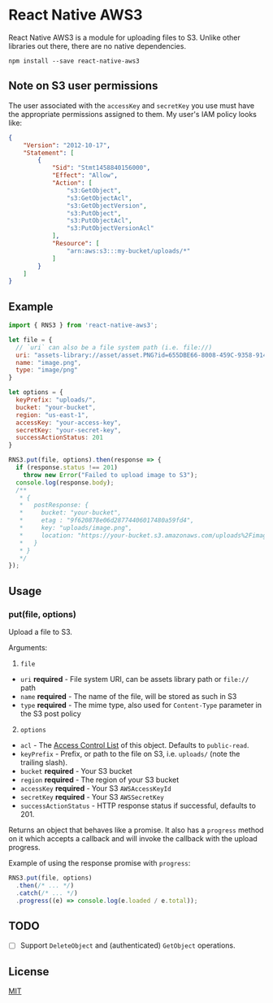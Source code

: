# React Native AWS3

React Native AWS3 is a module for uploading files to S3. Unlike other libraries out there, there are no native dependencies.

```
npm install --save react-native-aws3
```

## Note on S3 user permissions

The user associated with the `accessKey` and `secretKey` you use must have the appropriate permissions assigned to them. My user's IAM policy looks like:

```json
{
    "Version": "2012-10-17",
    "Statement": [
        {
            "Sid": "Stmt1458840156000",
            "Effect": "Allow",
            "Action": [
                "s3:GetObject",
                "s3:GetObjectAcl",
                "s3:GetObjectVersion",
                "s3:PutObject",
                "s3:PutObjectAcl",
                "s3:PutObjectVersionAcl"
            ],
            "Resource": [
                "arn:aws:s3:::my-bucket/uploads/*"
            ]
        }
    ]
}
```

## Example

```javascript
import { RNS3 } from 'react-native-aws3';

let file = {
  // `uri` can also be a file system path (i.e. file://)
  uri: "assets-library://asset/asset.PNG?id=655DBE66-8008-459C-9358-914E1FB532DD&ext=PNG",
  name: "image.png",
  type: "image/png"
}

let options = {
  keyPrefix: "uploads/",
  bucket: "your-bucket",
  region: "us-east-1",
  accessKey: "your-access-key",
  secretKey: "your-secret-key",
  successActionStatus: 201
}

RNS3.put(file, options).then(response => {
  if (response.status !== 201)
    throw new Error("Failed to upload image to S3");
  console.log(response.body);
  /**
   * {
   *   postResponse: {
   *     bucket: "your-bucket",
   *     etag : "9f620878e06d28774406017480a59fd4",
   *     key: "uploads/image.png",
   *     location: "https://your-bucket.s3.amazonaws.com/uploads%2Fimage.png"
   *   }
   * }
   */
});
```

## Usage

### put(file, options)

Upload a file to S3.

Arguments:

1. `file`
  * `uri` **required** - File system URI, can be assets library path or `file://` path
  * `name` **required** - The name of the file, will be stored as such in S3
  * `type` **required** - The mime type, also used for `Content-Type` parameter in the S3 post policy
2. `options`
  * `acl` - The [Access Control List](http://docs.aws.amazon.com/AmazonS3/latest/dev/acl-overview.html) of this object. Defaults to `public-read`.
  * `keyPrefix` - Prefix, or path to the file on S3, i.e. `uploads/` (note the trailing slash).
  * `bucket` **required** - Your S3 bucket
  * `region` **required** - The region of your S3 bucket
  * `accessKey` **required** - Your S3 `AWSAccessKeyId`
  * `secretKey` **required** - Your S3 `AWSSecretKey`
  * `successActionStatus` - HTTP response status if successful, defaults to 201.

Returns an object that behaves like a promise. It also has a `progress` method on it which accepts a callback and will invoke the callback with the upload progress.

Example of using the response promise with `progress`:

```javascript
RNS3.put(file, options)
  .then(/* ... */)
  .catch(/* ... */)
  .progress((e) => console.log(e.loaded / e.total));
```

## TODO

- [ ] Support `DeleteObject` and (authenticated) `GetObject` operations.


## License

[MIT](https://github.com/benjreinhart/react-native-aws3/blob/master/LICENSE.txt)
